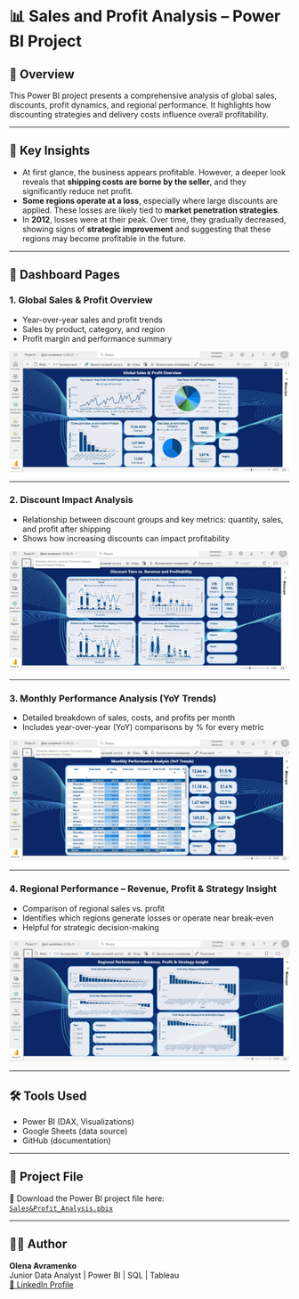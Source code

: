 # 📊 Sales and Profit Analysis – Power BI Project

## 🧾 Overview

This Power BI project presents a comprehensive analysis of global sales, discounts, profit dynamics, and regional performance. It highlights how discounting strategies and delivery costs influence overall profitability.

---

## 🧠 Key Insights

- At first glance, the business appears profitable. However, a deeper look reveals that **shipping costs are borne by the seller**, and they significantly reduce net profit.
- **Some regions operate at a loss**, especially where large discounts are applied. These losses are likely tied to **market penetration strategies**.
- In **2012**, losses were at their peak. Over time, they gradually decreased, showing signs of **strategic improvement** and suggesting that these regions may become profitable in the future.

---

## 📂 Dashboard Pages

### 1. Global Sales & Profit Overview
- Year-over-year sales and profit trends  
- Sales by product, category, and region  
- Profit margin and performance summary

![Overview](Overview.jpg)

---

### 2. Discount Impact Analysis
- Relationship between discount groups and key metrics: quantity, sales, and profit after shipping  
- Shows how increasing discounts can impact profitability

![Discount Impact Analysis](Discount%20Impact%20Analysis.jpg)

---

### 3. Monthly Performance Analysis (YoY Trends)
- Detailed breakdown of sales, costs, and profits per month  
- Includes year-over-year (YoY) comparisons by % for every metric

![Monthly Performance Analysis](Monthly%20Performance%20Analysis.jpg)

---

### 4. Regional Performance – Revenue, Profit & Strategy Insight
- Comparison of regional sales vs. profit  
- Identifies which regions generate losses or operate near break-even  
- Helpful for strategic decision-making

![Regional Performance](Regional%20Performance.jpg)

---

## 🛠️ Tools Used

- Power BI (DAX, Visualizations)  
- Google Sheets (data source)  
- GitHub (documentation)

---

## 📁 Project File

📎 Download the Power BI project file here:  
[`Sales&Profit_Analysis.pbix`](./Sales&Profit_Analysis.pbix)

---

## 👩‍💻 Author

**Olena Avramenko**  
Junior Data Analyst | Power BI | SQL | Tableau  
[🔗 LinkedIn Profile](https://www.linkedin.com/in/o-avramenko/)

